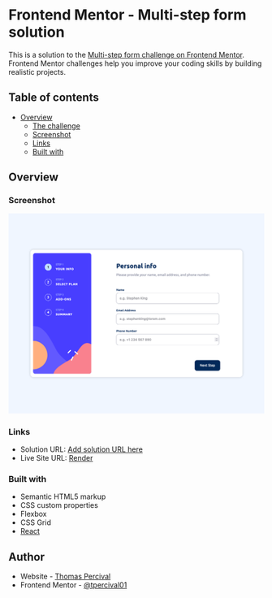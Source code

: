 # Frontend Mentor - Multi-step form solution

This is a solution to the [Multi-step form challenge on Frontend Mentor](https://www.frontendmentor.io/challenges/multistep-form-YVAnSdqQBJ). Frontend Mentor challenges help you improve your coding skills by building realistic projects. 

## Table of contents

- [Overview](#overview)
  - [The challenge](#the-challenge)
  - [Screenshot](#screenshot)
  - [Links](#links)
  - [Built with](#built-with)

## Overview

### Screenshot

![desktop screenshot](./public/screenshot-desktop.png)

### Links

- Solution URL: [Add solution URL here](https://your-solution-url.com)
- Live Site URL: [Render](https://multi-step-form-component.onrender.com/)

### Built with

- Semantic HTML5 markup
- CSS custom properties
- Flexbox
- CSS Grid
- [React](https://reactjs.org/)

## Author

- Website - [Thomas Percival](https://tpercival01.github.io/FS-Portfolio)
- Frontend Mentor - [@tpercival01](https://www.frontendmentor.io/profile/tpercival01)
